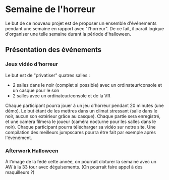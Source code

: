 # Semaine de l'horreur

Le but de ce nouveau projet est de proposer un ensemble d'événements pendant une semaine en rapport avec "l'horreur". De ce fait, il parait logique d'organiser une telle semaine durant la période d'halloween.

## Présentation des événements

### Jeux vidéo d'horreur

Le but est de "privatiser" quatres salles :
* 2 salles dans le noir (complet si possible) avec un ordinateur/console et un casque pour le son
* 2 salles avec un ordinateur/console et de la VR

Chaque participant pourra jouer à un jeu d'horreur pendant 20 minutes (une démo). Le but étant de les mettres dans un climat stressant (salle dans le noir, aucun son extérieur grâce au casque).
Chaque partie sera enregistré, et une caméra filmera le joueur (caméra nocturne pour les salles dans le noir). Chaque participant pourra télécharger sa vidéo sur notre site. Une compilation des meilleurs jumpscares pourra être fait par exemple après l'événément.

### Afterwork Halloween

À l'image de la fédé cette année, on pourrait cloturer la semaine avec un AW à la 33 tour avec déguisements. (On pourrait faire appel à des maquilleurs ?)
